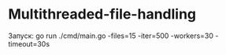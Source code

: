 # Multithreaded-file-handling

Запуск: go run ./cmd/main.go   -files=15   -iter=500   -workers=30   -timeout=30s
